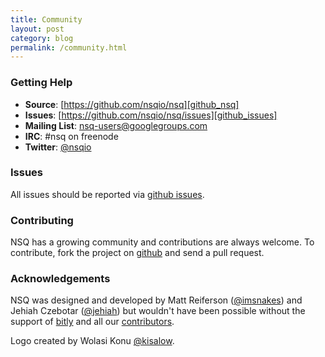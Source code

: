```yaml
---
title: Community
layout: post
category: blog
permalink: /community.html
---
```


### Getting Help

* **Source**: [https://github.com/nsqio/nsq][github_nsq]
* **Issues**: [https://github.com/nsqio/nsq/issues][github_issues]
* **Mailing List**: [nsq-users@googlegroups.com][google_group]
* **IRC**: #nsq on freenode
* **Twitter**: [@nsqio][nsqio_twitter]

### Issues

All issues should be reported via [github issues][github_issues].

### Contributing

NSQ has a growing community and contributions are always welcome. To contribute, fork the project
on [github][github_nsq] and send a pull request.

### Acknowledgements

NSQ was designed and developed by Matt Reiferson ([@imsnakes][snakes_twitter]) and Jehiah Czebotar
([@jehiah][jehiah_twitter]) but wouldn't have been possible without the support of [bitly][bitly]
and all our [contributors][contributors].

Logo created by Wolasi Konu [@kisalow][wolasi_twitter].

[github_issues]: https://github.com/nsqio/nsq/issues
[github_nsq]: https://github.com/nsqio/nsq
[google_group]: http://groups.google.com/group/nsq-users
[snakes_twitter]: https://twitter.com/imsnakes
[jehiah_twitter]: https://twitter.com/jehiah
[bitly]: https://bitly.com
[contributors]: https://github.com/nsqio/nsq/graphs/contributors
[nsqio_twitter]: https://twitter.com/nsqio
[wolasi_twitter]: https://twitter.com/kisalow
